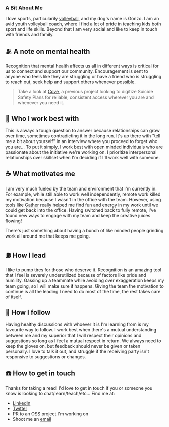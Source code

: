 ### A Bit About Me
I love sports, particularily [volleyball](https://athletics.uwaterloo.ca/sports/mens-volleyball/roster/jonathan-loos/6979), and my dog's name is Gonzo. I am an avid youth volleyball coach, where I find a lot of pride in teaching kids both sport and life skills. Beyond that I am very social and like to keep in touch with friends and family.

## 🫂 A note on mental health
Recognition that mental health affects us all in different ways is critical for us to connect and support our community. Encouragement is sent to anyone who feels like they are struggling or have a friend who is struggling to reach out, seek help and support others whenever possible.

> Take a look at [Cove](https://github.com/jonathanloos/cove), a previous project looking to digitize Suicide Safety Plans for reliable, consistent access wherever you are and whenever you need it.

## 🙏 Who I work best with
This is always a tough question to answer because relationships can grow over time, sometimes contradicting it in the long run. It's up there with "tell me a bit about yourself" in an interview where you proceed to forget who you are... To put it simply, I work best with open minded individuals who are passionate about the initiative we're working on. I prioritize interpersonal relationships over skillset when I'm deciding if I'll work well with someone.

## ☕️ What motivates me
I am very much fueled by the team and environment that I'm currently in. For example, while still able to work well independently, remote work killed my motivation because I wasn't in the office with the team. However, using tools like [Gather](https://harled.ca/blog/gather_for_hybrid_teams) really helped me find fun and energy in my work until we could get back into the office. Having switched back to fully remote, I've found new ways to engage with my team and keep the creative juices flowing!

There's just something about having a bunch of like minded people grinding work all around me that keeps me going.

## ⛽️ How I lead
I like to pump tires for those who deserve it. Recognition is an amazing tool that I feel is severely underutilized because of factors like pride and humility. Gassing up a teammate while avoiding over exaggeration keeps my team going, so I will make sure it happens. Giving the team the motivation to continue is all the leading I need to do most of the time, the rest takes care of itself.

## 💭 How I follow
Having healthy discussions with whoever it is I'm learning from is my favourite way to follow. I work best when there's a mutual understanding between me and my superior that I will respect their opinions and suggestions so long as I feel a mutual respect in return. We always need to keep the gloves on, but feedback should never be given or taken personally. I love to talk it out, and struggle if the receiving party isn't responsive to suggestions or changes.

## ☎️ How to get in touch
Thanks for taking a read! I'd love to get in touch if you or someone you know is looking to chat/learn/teach/etc... Find me at:
- [LinkedIn](https://www.linkedin.com/in/jonathan-loos/)
- [Twitter](https://twitter.com/loos_jonathan)
- PR to an OSS project I'm working on
- Shoot me an [email](mailto:jonathanloos97@gmail.com)
